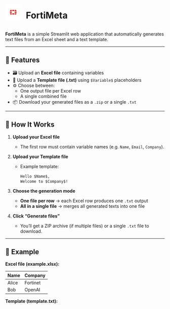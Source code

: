 <div style="display: flex; align-items: center;">
  <img src="logo.png" alt="FortiMeta Logo" width="50">
  <h1 style="margin-left: 15px;">FortiMeta</h1>
</div>



**FortiMeta** is a simple Streamlit web application that automatically generates text files from an Excel sheet and a text template.

---

## 🚀 Features

- 🗃️ Upload an **Excel file** containing variables  
- 📄 Upload a **Template file (.txt)** using `$Variable$` placeholders  
- ⚙️ Choose between:
  - One output file per Excel row
  - A single combined file
- 📦 Download your generated files as a `.zip` or a single `.txt`

---

## 🧠 How It Works

1. **Upload your Excel file**  
   - The first row must contain variable names (e.g. `Name`, `Email`, `Company`).

2. **Upload your Template file**  
   - Example template:
     ```
     Hello $Name$,
     Welcome to $Company$!
     ```

3. **Choose the generation mode**
   - **One file per row** → each Excel row produces one `.txt` output  
   - **All in a single file** → merges all generated texts into one file  

4. **Click “Generate files”**  
   - You’ll get a ZIP archive (if multiple files) or a single `.txt` file to download.

---

## 🧩 Example

**Excel file (example.xlsx):**

| Name  | Company   |
|-------|------------|
| Alice | Fortinet   |
| Bob   | OpenAI     |

**Template (template.txt):**
